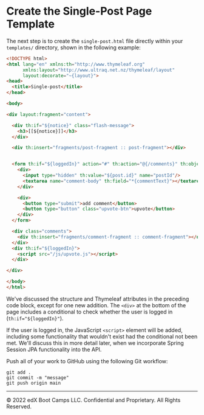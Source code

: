 # Create the Single-Post Page Template

The next step is to create the `single-post.html` file directly within your `templates/` directory, shown in the following example:

```html
<!DOCTYPE html>
<html lang="en" xmlns:th="http://www.thymeleaf.org"
      xmlns:layout="http://www.ultraq.net.nz/thymeleaf/layout"
      layout:decorate="~{layout}">
<head>
  <title>Single-post</title>
</head>

<body>

<div layout:fragment="content">

  <div th:if="${notice}" class="flash-message">
    <h3>[[${notice}]]</h3>
  </div>

  <div th:insert="fragments/post-fragment :: post-fragment"></div>


  <form th:if="${loggedIn}" action="#" th:action="@{/comments}" th:object="${comment}" method="post" class="comment-form">
    <div>
      <input type="hidden" th:value="${post.id}" name="postId"/>
      <textarea name="comment-body" th:field="*{commentText}"></textarea>
    </div>

    <div>
      <button type="submit">add comment</button>
      <button type="button" class="upvote-btn">upvote</button>
    </div>
  </form>

  <div class="comments">
    <div th:insert="fragments/comment-fragment :: comment-fragment"></div>
  </div>
  <div th:if="${loggedIn}">
    <script src="/js/upvote.js"></script>
  </div>

</div>

</body>
</html>
```

We've discussed the structure and Thymeleaf attributes in the preceding code block, except for one new addition. The `<div>` at the bottom of the page includes a conditional to check whether the user is logged in (`th:if="${loggedIn}"`).

If the user is logged in, the JavaScript `<script>` element will be added, including some functionality that wouldn't exist had the conditional not been met. We'll discuss this in more detail later, when we incorporate Spring Session JPA functionality into the API.

Push all of your work to GitHub using the following Git workflow:

```console
git add .
git commit -m "message"
git push origin main
```

---
© 2022 edX Boot Camps LLC. Confidential and Proprietary. All Rights Reserved.